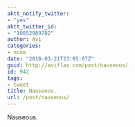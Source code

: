 ```yaml
---
aktt_notify_twitter:
- "yes"
aktt_twitter_id:
- "10852989782"
author: Avi
categories:
- none
date: "2010-03-21T23:05:07Z"
guid: http://aviflax.com/post/nauseous/
id: 942
tags:
- tweet
title: Nauseous.
url: /post/nauseous/
---
```

Nauseous.